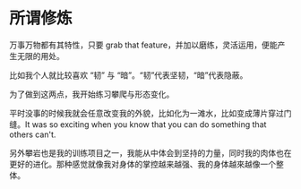 # 所谓修炼

万事万物都有其特性，只要 grab that feature，并加以磨练，灵活运用，便能产生无限的用处。

比如我个人就比较喜欢 “韧” 与 “暗”。“韧”代表坚韧，“暗”代表隐蔽。

为了做到这两点，我开始练习攀爬与形态变化。

平时没事的时候我就会任意改变我的外貌，比如化为一滩水，比如变成薄片穿过门缝。It was so exciting when you know that you can do something that others can't.

另外攀岩也是我的训练项目之一，我能从中体会到坚持的力量，同时我的肉体也在更好的进化。那种感觉就像我对身体的掌控越来越强、我的身体越來越像一个整体。